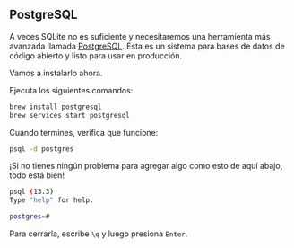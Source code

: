 ## PostgreSQL

A veces SQLite no es suficiente y necesitaremos una herramienta más avanzada llamada [PostgreSQL](https://www.postgresql.org/). Esta es un sistema para bases de datos de código abierto y listo para usar en producción.

Vamos a instalarlo ahora.

Ejecuta los siguientes comandos:

```bash
brew install postgresql
brew services start postgresql
```

Cuando termines, verifica que funcione:

```bash
psql -d postgres
```

¡Si no tienes ningún problema para agregar algo como esto de aquí abajo, todo está bien!

```bash
psql (13.3)
Type "help" for help.

postgres=#
```

Para cerrarla, escribe `\q` y luego presiona `Enter`.
